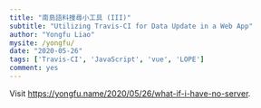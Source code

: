 ```yaml
---
title: "南島語料搜尋小工具 (III)"
subtitle: "Utilizing Travis-CI for Data Update in a Web App"
author: "Yongfu Liao"
mysite: /yongfu/
date: "2020-05-26"
tags: ['Travis-CI', 'JavaScript', 'vue', 'LOPE']
comment: yes
---
```



Visit <https://yongfu.name/2020/05/26/what-if-i-have-no-server>.
